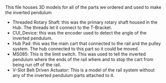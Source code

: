 This file houses 3D models for all of the parts we ordered and used to make the inverted pendulum

- Threaded Rotary Shaft: this was the primary rotary shaft housed in the Hub. The threads let it connect to the T-Bracket.
- CUI_Device: this was the encoder used to detect the angle of the inverted pendulum.
- Hub Pad: this was the main cart that connected to the rail and the pulley system. The hub connected to this part so it could be moved.
- MS085: This is the limit switch. This was used to tell the inverted pendulum where the ends of the rail where and to stop the cart from being run off of the rail.
- V-Slot Belt Driven Actuator: This is a model of the rail system without any of the inverted pendulum parts attached to it.

